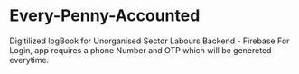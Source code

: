# Every-Penny-Accounted
Digitilized logBook for Unorganised Sector Labours
Backend - Firebase
For Login, app requires a phone Number and OTP which will be genereted everytime.
